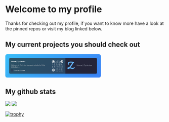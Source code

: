 # Welcome to my profile

Thanks for checking out my profile, if you want to know more have a look at the pinned repos or visit my blog linked below.

<!-- img alt="profile pic" src="profile.png" height="300px" width="300px" / -->

## My current projects you should check out

<a href="https://zyzle.dev">
<img alt="Zyzle.dev" src="web-visual-bookmark@2x.png" width="60%" />
</a>

## My github stats

<!-- |                                                                Stats                                                                 |                                                                              Languages                                                                              |
| :----------------------------------------------------------------------------------------------------------------------------------: | :-----------------------------------------------------------------------------------------------------------------------------------------------------------------: | -->
<p>

[![](https://github-readme-stats.vercel.app/api?username=Zyzle&show_icons=true)](https://github.com/anuraghazra/github-readme-stats) [![](https://github-readme-stats.vercel.app/api/top-langs/?username=Zyzle&exclude_repo=zyzle.dev&layout=donut)](https://github.com/anuraghazra/github-readme-stats)

</p>

[![trophy](https://github-profile-trophy-colin-mccullochs-projects.vercel.app/?username=Zyzle&no-frame=true&column=5&theme=onedark)](https://github.com/ryo-ma/github-profile-trophy)

<!--
**Zyzle/Zyzle** is a ✨ _special_ ✨ repository because its `README.md` (this file) appears on your GitHub profile.

Here are some ideas to get you started:

- 🔭 I’m currently working on ...
- 🌱 I’m currently learning ...
- 👯 I’m looking to collaborate on ...
- 🤔 I’m looking for help with ...
- 💬 Ask me about ...
- 📫 How to reach me: ...
- 😄 Pronouns: ...
- ⚡ Fun fact: ...
-->
